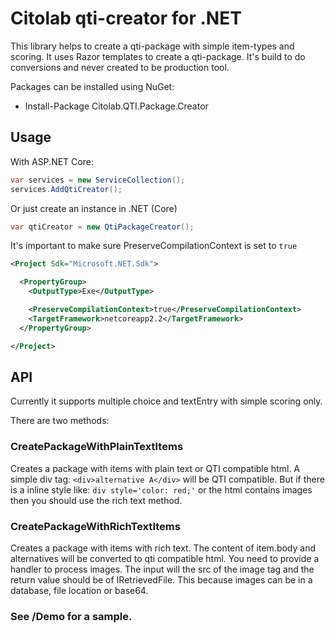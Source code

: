 # Citolab qti-creator for .NET
 
This library helps to create a qti-package with simple item-types and scoring. 
It uses Razor templates to create a qti-package. 
It's build to do conversions and never created to be production tool. 

Packages can be installed using NuGet:
- Install-Package Citolab.QTI.Package.Creator

## Usage

With ASP.NET Core:

```C#
var services = new ServiceCollection();
services.AddQtiCreator();
```

Or just create an instance in .NET (Core)

```C#
var qtiCreator = new QtiPackageCreator();
```

It's important to make sure PreserveCompilationContext is set to `true`

```XML
<Project Sdk="Microsoft.NET.Sdk">

  <PropertyGroup>
    <OutputType>Exe</OutputType>

    <PreserveCompilationContext>true</PreserveCompilationContext>
    <TargetFramework>netcoreapp2.2</TargetFramework>
  </PropertyGroup>

</Project>
```

## API

Currently it supports multiple choice and textEntry with simple scoring only.

There are two methods:

### CreatePackageWithPlainTextItems 

Creates a package with items with plain text or QTI compatible html. A simple div tag: `<div>alternative A</div>` will be QTI compatible. But if there is a inline style like: `div style='color: red;'`  or the html contains images then you should use the rich text method.

### CreatePackageWithRichTextItems 

Creates a package with items with rich text. The content of item.body and alternatives will be converted
to qti compatible html. You need to provide a handler to process images. The input will the src of the image tag and the return value should be of IRetrievedFile. This because images can be in a database, file location or base64.

### See /Demo for a sample.